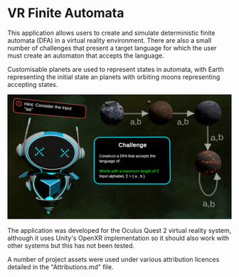 # VR Finite Automata

This application allows users to create and simulate deterministic finite automata (DFA) in a virtual reality environment. There are also a small number of challenges that present a target language for which the user must create an automaton that accepts the language.

Customisable planets are used to represent states in automata, with Earth representing the initial state an planets with orbiting moons representing accepting states.

![alt text](https://github.com/cmason2/VR-Finite-Automata/raw/main/ChallengeError2.png)

The application was developed for the Oculus Quest 2 virtual reality system, although it uses Unity's OpenXR implementation so it should also work with other systems but this has not been tested.

A number of project assets were used under various attribution licences detailed in the "Attributions.md" file.
